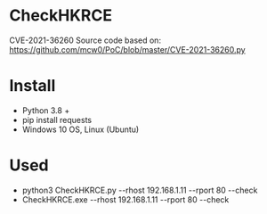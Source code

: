 # CheckHKRCE
CVE-2021-36260
Source code based on: https://github.com/mcw0/PoC/blob/master/CVE-2021-36260.py
# Install 
- Python 3.8 +
- pip install requests
- Windows 10 OS, Linux (Ubuntu)
# Used
- python3 CheckHKRCE.py --rhost 192.168.1.11 --rport 80 --check
- CheckHKRCE.exe --rhost 192.168.1.11 --rport 80 --check
